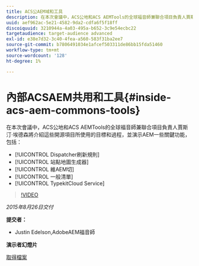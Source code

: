 ```yaml
---
title: ACS公AEM域和工具
description: 在本次會議中，ACS公地和ACS AEMTools的全球福音師兼聯合項目負責人賈斯汀埃德爾森將介紹這些開放源項目所使用的目標和過程，並AEM演示其中一些關鍵功能。
uuid: aef962ac-5e21-4582-9da2-cdfa6f5f18ff
discoiquuid: 3210944a-4a03-495a-b652-3c9e54ecbc22
targetaudience: target-audience advanced
exl-id: e38e7d32-3c40-4fea-a560-583f31ba2ee7
source-git-commit: b7806491034e1afcef503311de86bb15fda51460
workflow-type: tm+mt
source-wordcount: '128'
ht-degree: 1%

---
```


# 內部ACSAEM共用和工具{#inside-acs-aem-commons-tools}

在本次會議中，ACS公地和ACS AEMTools的全球福音師兼聯合項目負責人賈斯汀·埃德森將介紹這些開源項目所使用的目標和過程，並演示AEM一些關鍵功能，包括：

* [!UICONTROL Dispatcher刷新規則]
* [!UICONTROL 站點地圖生成器]
* [!UICONTROL 維AEM切]
* [!UICONTROL 一般清單]
* [!UICONTROL TypekitCloud Service]

>[!VIDEO](https://video.tv.adobe.com/v/19374/?quality=9)

*2015年8月26日交付*

**提交者：**

* Justin Edelson,AdobeAEM福音師

**演示者幻燈片**

[取得檔案](assets/08262015-commons-and-tools.pptx)
<!--
[Get back to the Overview](https://helpx.adobe.com/experience-manager/kt/eseminars/gems/aem-index.html)
-->
